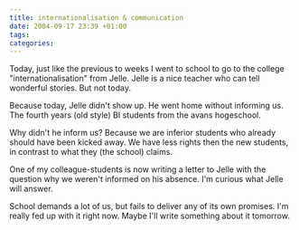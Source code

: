 ```yaml
---
title: internationalisation & communication
date: 2004-09-17 23:39 +01:00
tags:
categories:
---
```

Today, just like the previous to weeks I went to school to go to the college "internationalisation" from Jelle.
Jelle is a nice teacher who can tell wonderful stories. But not today.

Because today, Jelle didn't show up. He went home without informing us. The fourth years (old style) BI students from the avans hogeschool.

Why didn't he inform us? Because we are inferior students who already should have been kicked away. We have less rights then the new students, in contrast to what they (the school) claims.

One of my colleague-students is now writing a letter to Jelle with the question why we weren't informed on his absence. I'm curious what Jelle will answer.

School demands a lot of us, but fails to deliver any of its own promises. I'm really fed up with it right now. Maybe I'll write something about it tomorrow. 